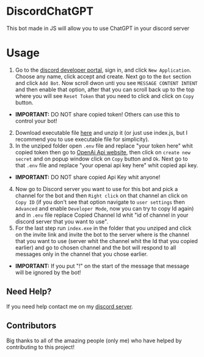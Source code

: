 # DiscordChatGPT
This bot made in JS will allow you to use ChatGPT in your discord server

# Usage

1. Go to the [discord developer portal](https://discord.com/developers/applications), sign in, and click `New Application`. Choose any name, click accept and create. Next go to the `Bot` section and click `Add Bot`. Now scroll dwon unti you see `MESSAGE CONTENT INTENT` and then enable that option, after that you can scroll back up to the top where you will see `Reset Token` that you need to click and click on `Copy` button.
- **IMPORTANT:** DO NOT share copied token! Others can use this to control your bot!
2. Download executable file [here](https://www.mediafire.com/file/32ckjo7i1zxb8lk/JK_ChatBot.zip/file) and unzip it (or just use index.js, but I recommend you to use executable file for simplicity).
3. In the unziped folder open `.env` file and replace "your token here" whit copied token then go to  [OpenAi Api website](https://platform.openai.com/account/api-keys), then click on `create new secret` and on popup window click on `Copy` button and `Ok`. Next go to that `.env` file and replace "your openai api key here" whit copied api key.
- **IMPORTANT:** DO NOT share copied Api Key whit anyone!
4. Now go to Discord server you want to use for this bot and pick a channel for the bot and then `Right click` on that channel an click on `Copy ID` (if you don't see that option navigate to `user settings` then `Advanced` and enable `Developer Mode`, now you can try to copy Id again) and in `.env` file replace Copied Channel Id whit "id of channel in your discord server that you want to use".
5. For the last step run `index.exe` in the folder that you unziped and click on the invite link and invite the bot to the server where is the channel that you want to use (server whit the channel whit the Id that you copied earlier) and go to chosen channel and the bot will respond to all messages only in the channel that you chose earlier.
- **IMPORTANT:**  If you put "!" on the start of the message that message will be ignored by the bot!

## Need Help?
If you need help contact me on my [discord server](https://discord.gg/xgET5epJE6).

## Contributors
Big thanks to all of the amazing people (only me) who have helped by contributing to this project!

